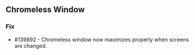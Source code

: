 ## Chromeless Window

### Fix

* \#139892 - Chromeless window now maximizes properly when screens are changed.
